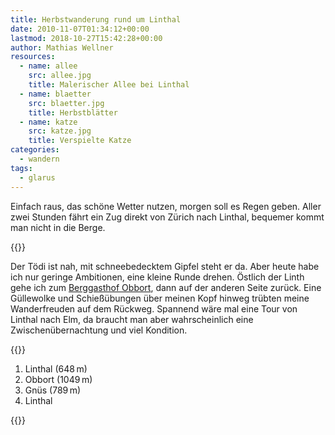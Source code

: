 ```yaml
---
title: Herbstwanderung rund um Linthal
date: 2010-11-07T01:34:12+00:00
lastmod: 2018-10-27T15:42:28+00:00
author: Mathias Wellner
resources:
  - name: allee
    src: allee.jpg
    title: Malerischer Allee bei Linthal
  - name: blaetter
    src: blaetter.jpg
    title: Herbstblätter
  - name: katze
    src: katze.jpg
    title: Verspielte Katze
categories:
  - wandern
tags:
  - glarus
---
```

Einfach raus, das schöne Wetter nutzen, morgen soll es Regen geben. Aller zwei Stunden fährt ein Zug direkt von Zürich nach Linthal, bequemer kommt man nicht in die Berge. 
<!--more-->

{{<responsive-image name="allee">}}

Der Tödi ist nah, mit schneebedecktem Gipfel steht er da. Aber heute habe ich nur geringe Ambitionen, eine kleine Runde drehen. Östlich der Linth gehe ich zum [Berggasthof Obbort](http://www.obbort.ch/), dann auf der anderen Seite zurück. Eine Güllewolke und Schießübungen über meinen Kopf hinweg trübten meine Wanderfreuden auf dem Rückweg. Spannend wäre mal eine Tour von Linthal nach Elm, da braucht man aber wahrscheinlich eine Zwischenübernachtung und viel Kondition. 

{{<responsive-image name="blaetter">}}

1. Linthal (648&thinsp;m) 
1. Obbort (1049&thinsp;m) 
1. Gnüs (789&thinsp;m) 
1. Linthal

{{<responsive-image name="katze">}}
